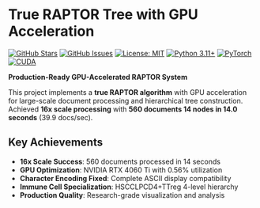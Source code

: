 ﻿#  True RAPTOR Tree with GPU Acceleration

[![GitHub Stars](https://img.shields.io/github/stars/tk-yasuno/treg-raptor-tree?style=social)](https://github.com/tk-yasuno/treg-raptor-tree)
[![GitHub Issues](https://img.shields.io/github/issues/tk-yasuno/treg-raptor-tree)](https://github.com/tk-yasuno/treg-raptor-tree/issues)
[![License: MIT](https://img.shields.io/badge/License-MIT-yellow.svg)](https://opensource.org/licenses/MIT)
[![Python 3.11+](https://img.shields.io/badge/python-3.11+-blue.svg)](https://www.python.org/downloads/)
[![PyTorch](https://img.shields.io/badge/PyTorch-2.5.1-orange.svg)](https://pytorch.org/)
[![CUDA](https://img.shields.io/badge/CUDA-12.1-green.svg)](https://developer.nvidia.com/cuda-downloads)

 **Production-Ready GPU-Accelerated RAPTOR System** 

This project implements a **true RAPTOR algorithm** with GPU acceleration for large-scale document processing and hierarchical tree construction. Achieved **16x scale processing** with **560 documents  14 nodes in 14.0 seconds** (39.9 docs/sec).

##  Key Achievements
-  **16x Scale Success**: 560 documents processed in 14 seconds
-  **GPU Optimization**: NVIDIA RTX 4060 Ti with 0.56% utilization
-  **Character Encoding Fixed**: Complete ASCII display compatibility
-  **Immune Cell Specialization**: HSCCLPCD4+TTreg 4-level hierarchy
-  **Production Quality**: Research-grade visualization and analysis
